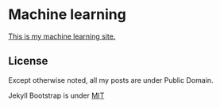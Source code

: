 # Machine learning

[This is my machine learning site.](https://troll.mrliu.org)

## License
Except otherwise noted, all my posts are under Public Domain.

Jekyll Bootstrap is under
[MIT](http://opensource.org/licenses/MIT)
